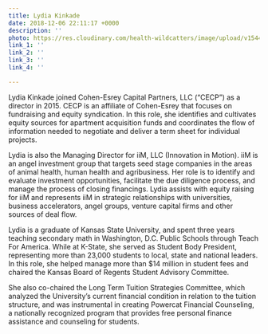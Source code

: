 ```yaml
---
title: Lydia Kinkade
date: 2018-12-06 22:11:17 +0000
description: ''
photo: https://res.cloudinary.com/health-wildcatters/image/upload/v1544134305/image.png
link_1: ''
link_2: ''
link_3: ''
link_4: ''

---
```

Lydia Kinkade joined Cohen-Esrey Capital Partners, LLC (“CECP”) as a director in 2015. CECP is an affiliate of Cohen-Esrey that focuses on fundraising and equity syndication. In this role, she identifies and cultivates equity sources for apartment acquisition funds and coordinates the flow of information needed to negotiate and deliver a term sheet for individual projects.

Lydia is also the Managing Director for iiM, LLC (Innovation in Motion). iiM is an angel investment group that targets seed stage companies in the areas of animal health, human health and agribusiness. Her role is to identify and evaluate investment opportunities, facilitate the due diligence process, and manage the process of closing financings. Lydia assists with equity raising for iiM and represents iiM in strategic relationships with universities, business accelerators, angel groups, venture capital firms and other sources of deal flow.

Lydia is a graduate of Kansas State University, and spent three years teaching secondary math in Washington, D.C. Public Schools through Teach For America. While at K-State, she served as Student Body President, representing more than 23,000 students to local, state and national leaders. In this role, she helped manage more than $14 million in student fees and chaired the Kansas Board of Regents Student Advisory Committee.

She also co-chaired the Long Term Tuition Strategies Committee, which analyzed the University’s current financial condition in relation to the tuition structure, and was instrumental in creating Powercat Financial Counseling, a nationally recognized program that provides free personal finance assistance and counseling for students.